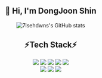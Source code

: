 <div align=center><h2>👋 Hi, I'm DongJoon Shin </h2></div>
<div align=center>
  
![7lsehdwns's GitHub stats](https://github-readme-stats.vercel.app/api?username=7lsehdwns&show_icons=true&bg_color=00000000)

</div>
<div align=center><h2>⚡Tech Stack⚡</h2></div>
<div align=center> 
  <img src="https://img.shields.io/badge/java-007396?style=for-the-badge&logo=java&logoColor=white"> 
  <img src="https://img.shields.io/badge/html5-E34F26?style=for-the-badge&logo=html5&logoColor=white"> 
  <img src="https://img.shields.io/badge/css-1572B6?style=for-the-badge&logo=css3&logoColor=white"> 
  <img src="https://img.shields.io/badge/javascript-F7DF1E?style=for-the-badge&logo=javascript&logoColor=white"> 
  <img src="https://img.shields.io/badge/jquery-0769AD?style=for-the-badge&logo=jquery&logoColor=white">
  <br>
  <img src="https://img.shields.io/badge/mysql-4479A1?style=for-the-badge&logo=mysql&logoColor=white"> 
  <img src="https://img.shields.io/badge/spring boot-6DB33F?style=for-the-badge&logo=spring boot&logoColor=white"> 
  <img src="https://img.shields.io/badge/eclipse ide-2C2255?style=for-the-badge&logo=eclipse ide&logoColor=white"> 
</div>
<!--
**7lsehdwns/7lsehdwns** is a ✨ _special_ ✨ repository because its `README.md` (this file) appears on your GitHub profile.

Here are some ideas to get you started:

- 🔭 I’m currently working on ...
- 🌱 I’m currently learning ...
- 👯 I’m looking to collaborate on ...
- 🤔 I’m looking for help with ...
- 💬 Ask me about ...
- 📫 How to reach me: ...
- 😄 Pronouns: ...
- ⚡ Fun fact: ...
-->
